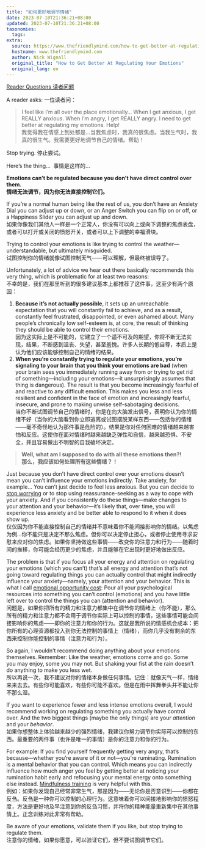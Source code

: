 ```yaml
---
title: "如何更好地调节情绪"
date: 2023-07-10T21:36:21+08:00
updated: 2023-07-10T21:36:21+08:00
taxonomies:
  tags: 
extra:
  source: https://www.thefriendlymind.com/how-to-get-better-at-regulating-emotions/?ck_subscriber_id=2239487501
  hostname: www.thefriendlymind.com
  author: Nick Wignall
  original_title: "How to Get Better At Regulating Your Emotions"
  original_lang: en
---
```

[Reader Questions 读者问题](https://www.thefriendlymind.com/tag/reader-question/)

A reader asks: 一位读者问：

> I feel like I’m all over the place emotionally… When I get anxious, I get REALLY anxious. When I’m angry, I get REALLY angry. I need to get better at regulating my emotions. Help!  
> 我觉得我在情感上到处都是...当我焦虑时，我真的很焦虑。当我生气时，我真的很生气。我需要更好地调节自己的情绪。帮助！

Stop trying. 停止尝试。

Here’s the thing…  事情是这样的...

**Emotions can’t be regulated because you don’t have direct control over them.  
情绪无法调节，因为你无法直接控制它们。**

If you’re a normal human being like the rest of us, you don’t have an Anxiety Dial you can adjust up or down, or an Anger Switch you can flip on or off, or a Happiness Slider you can adjust up and down.  
如果你像我们其他人一样是一个正常人，你没有可以向上或向下调整的焦虑表盘，或者可以打开或关闭的愤怒开关，或者可以上下调整的幸福滑块。

Trying to control your emotions is like trying to control the weather—understandable, but ultimately misguided.  
试图控制你的情绪就像试图控制天气——可以理解，但最终被误导了。

Unfortunately, a lot of advice we hear out there basically recommends this very thing, which is problematic for at least two reasons:  
不幸的是，我们在那里听到的很多建议基本上都推荐了这件事，这至少有两个原因：

1.  **Because it’s not actually possible**, it sets up an unreachable expectation that you will constantly fail to achieve, and as a result, constantly feel frustrated, disappointed, or even ashamed about. Many people’s chronically low self-esteem is, at core, the result of thinking they should be able to control their emotions.  
    因为这实际上是不可能的，它建立了一个遥不可及的期望，你将不断无法实现，结果，不断感到沮丧、失望，甚至羞愧。许多人长期的低自尊，本质上是认为他们应该能够控制自己的情绪的结果。
2.  **When you’re constantly trying to regulate your emotions, you’re signaling to your brain that you think your emotions are bad** (when your brain sees you immediately running away from or trying to get rid of something—including your emotions—it unsurprisingly assumes that thing is dangerous). The result is that you become increasingly fearful of and reactive to any difficult emotion. This makes you less and less resilient and confident in the face of emotion and increasingly fearful, insecure, and prone to making unwise self-sabotaging decisions.  
    当你不断试图调节自己的情绪时，你是在向大脑发出信号，表明你认为你的情绪不好（当你的大脑看到你立即逃离或试图摆脱某样东西——包括你的情绪——毫不奇怪地认为那件事是危险的）。结果是你对任何困难的情绪越来越害怕和反应。这使你在面对情绪时越来越缺乏弹性和自信，越来越恐惧、不安全，并且容易做出不明智的自我破坏决定。

> **Well, what am I supposed to do with all these emotions then?!  
> 那么，我应该如何处理所有这些情绪？！**

Just because you don’t have direct control over your emotions doesn’t mean you can’t influence your emotions indirectly. Take anxiety, for example… You can’t just decide to feel less anxious. But you can decide to [stop worrying](https://www.thefriendlymind.com/chronic-worry/) or to stop using reassurance-seeking as a way to cope with your anxiety. And if you consistently do these things—make changes to your attention and your behavior—it’s likely that, over time, you will experience less anxiety and be better able to respond to it when it does show up.  
仅仅因为你不能直接控制自己的情绪并不意味着你不能间接影响你的情绪。以焦虑为例...你不能只是决定不那么焦虑。但你可以决定停止担心，或者停止使用寻求安慰来应对你的焦虑。如果你坚持做这些事情——改变你的注意力和行为——随着时间的推移，你可能会经历更少的焦虑，并且能够在它出现时更好地做出反应。

The problem is that if you focus all your energy and attention on regulating your emotions (which you can’t) that’s all energy and attention that’s not going toward regulating things you can actually control that might indirectly influence your anxiety—namely, your attention and your behavior. This is what I call [emotional opportunity cost](https://nickwignall.com/emotional-opportunity-cost/?ref=thefriendlymind.com): Pour all your psychological resources into something you can’t control (emotions) and you have little left over to control the things you can (attention and behavior).  
问题是，如果你把所有的精力和注意力都集中在调节你的情绪上（你不能），那么所有的精力和注意力都不会用于调节你实际上可以控制的事情，这些事情可能会间接影响你的焦虑——即你的注意力和你的行为。这就是我所说的情感机会成本：把你所有的心理资源都投入到你无法控制的事情上（情绪），而你几乎没有剩余的东西来控制你能控制的事情（注意力和行为）。

So again, I wouldn’t recommend doing anything about your emotions themselves. Remember: Like the weather, emotions come and go. Some you may enjoy, some you may not. But shaking your fist at the rain doesn’t do anything to make you less wet.  
所以再说一次，我不建议对你的情绪本身做任何事情。记住：就像天气一样，情绪来来去去。有些你可能喜欢，有些你可能不喜欢。但是在雨中挥舞拳头并不能让你不那么湿。

If you want to experience fewer and less intense emotions overall, I would recommend working on regulating something you actually have control over. And the two biggest things (maybe the only things) are your *attention* and your *behavior*.  
如果你想整体上体验越来越少的强烈情绪，我建议你努力调节你实际可以控制的东西。最重要的两件事（也许是唯一的事情）是你的注意力和你的行为。

For example: If you find yourself frequently getting very angry, that’s because—whether you’re aware of it or not—you’re ruminating. Rumination is a mental behavior that you can control. Which means you can indirectly influence how much anger you feel by getting better at noticing your rumination habit early and refocusing your mental energy onto something else instead. [Mindfulness training](https://www.thefriendlymind.com/mindfulness-training-for-attentional-control/) is very helpful with this.  
例如：如果你发现自己经常非常生气，那是因为——无论你是否意识到——你都在反刍。反刍是一种你可以控制的心理行为。这意味着你可以间接地影响你的愤怒程度，方法是更好地及早注意到你的反刍习惯，并将你的精神能量重新集中在其他事情上。正念训练对此非常有帮助。

Be aware of your emotions, validate them if you like, but stop trying to regulate them.  
注意你的情绪，如果你愿意，可以验证它们，但不要试图调节它们。

